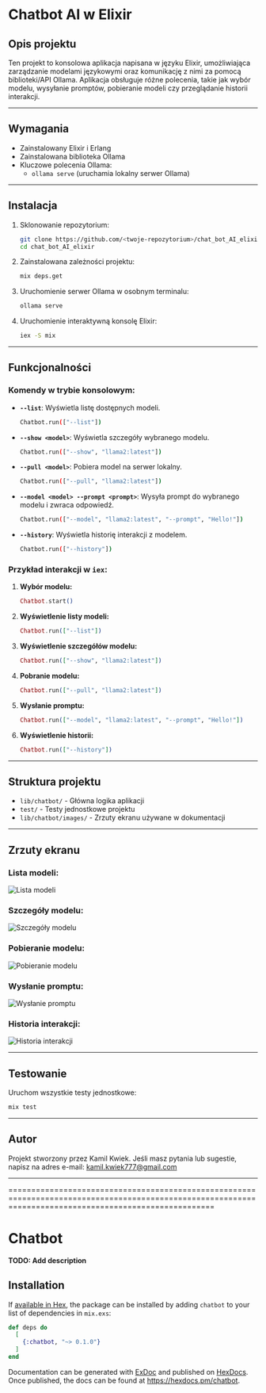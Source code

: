 # Chatbot AI w Elixir

## Opis projektu
Ten projekt to konsolowa aplikacja napisana w języku Elixir, umożliwiająca zarządzanie modelami językowymi oraz komunikację z nimi za pomocą biblioteki/API Ollama. Aplikacja obsługuje różne polecenia, takie jak wybór modelu, wysyłanie promptów, pobieranie modeli czy przeglądanie historii interakcji.

---

## Wymagania

- Zainstalowany Elixir i Erlang
- Zainstalowana biblioteka Ollama
- Kluczowe polecenia Ollama:
  - `ollama serve` (uruchamia lokalny serwer Ollama)

---

## Instalacja

1. Sklonowanie repozytorium:

   ```bash
   git clone https://github.com/<twoje-repozytorium>/chat_bot_AI_elixir.git
   cd chat_bot_AI_elixir
   ```

2. Zainstalowana zależności projektu:

   ```bash
   mix deps.get
   ```

3. Uruchomienie serwer Ollama w osobnym terminalu:

   ```bash
   ollama serve
   ```

4. Uruchomienie interaktywną konsolę Elixir:

   ```bash
   iex -S mix
   ```

---

## Funkcjonalności

### Komendy w trybie konsolowym:

- **`--list`**: Wyświetla listę dostępnych modeli.

  ```bash
  Chatbot.run(["--list"])
  ```

- **`--show <model>`**: Wyświetla szczegóły wybranego modelu.

  ```bash
  Chatbot.run(["--show", "llama2:latest"])
  ```

- **`--pull <model>`**: Pobiera model na serwer lokalny.

  ```bash
  Chatbot.run(["--pull", "llama2:latest"])
  ```

- **`--model <model> --prompt <prompt>`**: Wysyła prompt do wybranego modelu i zwraca odpowiedź.

  ```bash
  Chatbot.run(["--model", "llama2:latest", "--prompt", "Hello!"])
  ```

- **`--history`**: Wyświetla historię interakcji z modelem.

  ```bash
  Chatbot.run(["--history"])
  ```

### Przykład interakcji w `iex`:

1. **Wybór modelu:**

   ```elixir
   Chatbot.start()
   ```

2. **Wyświetlenie listy modeli:**

   ```elixir
   Chatbot.run(["--list"])
   ```

3. **Wyświetlenie szczegółów modelu:**

   ```elixir
   Chatbot.run(["--show", "llama2:latest"])
   ```

4. **Pobranie modelu:**

   ```elixir
   Chatbot.run(["--pull", "llama2:latest"])
   ```

5. **Wysłanie promptu:**

   ```elixir
   Chatbot.run(["--model", "llama2:latest", "--prompt", "Hello!"])
   ```

6. **Wyświetlenie historii:**

   ```elixir
   Chatbot.run(["--history"])
   ```

---

## Struktura projektu

- `lib/chatbot/` - Główna logika aplikacji
- `test/` - Testy jednostkowe projektu
- `lib/chatbot/images/` - Zrzuty ekranu używane w dokumentacji

---

## Zrzuty ekranu

### Lista modeli:

![Lista modeli](lib/images/prompt-list.png)

### Szczegóły modelu:

![Szczegóły modelu](lib/images/prompt-show.png)

### Pobieranie modelu:

![Pobieranie modelu](lib/images/prompt-pull.png)

### Wysłanie promptu:

![Wysłanie promptu](lib/images/prompt-1.png)

### Historia interakcji:

![Historia interakcji](lib/images/prompt-history.png)

---

## Testowanie

Uruchom wszystkie testy jednostkowe:

```bash
mix test
```

---

## Autor

Projekt stworzony przez Kamil Kwiek. Jeśli masz pytania lub sugestie, napisz na adres e-mail: kamil.kwiek777@gmail.com

---

=========================================================================================================================================================


# Chatbot

**TODO: Add description**

## Installation

If [available in Hex](https://hex.pm/docs/publish), the package can be installed
by adding `chatbot` to your list of dependencies in `mix.exs`:

```elixir
def deps do
  [
    {:chatbot, "~> 0.1.0"}
  ]
end
```

Documentation can be generated with [ExDoc](https://github.com/elixir-lang/ex_doc)
and published on [HexDocs](https://hexdocs.pm). Once published, the docs can
be found at <https://hexdocs.pm/chatbot>.

